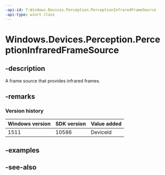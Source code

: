 ```yaml
---
-api-id: T:Windows.Devices.Perception.PerceptionInfraredFrameSource
-api-type: winrt class
---
```


<!-- Class syntax.
public class PerceptionInfraredFrameSource : Windows.Devices.Perception.IPerceptionInfraredFrameSource, Windows.Devices.Perception.IPerceptionInfraredFrameSource2
-->

# Windows.Devices.Perception.PerceptionInfraredFrameSource

## -description
A frame source that provides infrared frames.

## -remarks

### Version history

| Windows version | SDK version | Value added |
| -- | -- | -- |
| 1511 | 10586 | DeviceId |

## -examples

## -see-also
